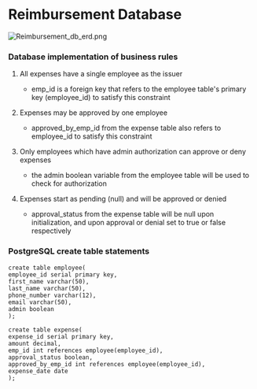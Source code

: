 # Reimbursement Database
![Reimbursement_db_erd.png](https://i.imgur.com/ZLrnX7j.png)

### Database implementation of business rules

1. All expenses have a single employee as the issuer
   * emp_id is a  foreign key that refers to the employee table's primary key (employee_id) to satisfy this constraint
  

2. Expenses may be approved by one employee
   * approved_by_emp_id from the expense table also refers to employee_id to satisfy this constraint
  

3. Only employees which have admin authorization can approve or deny expenses
   * the admin boolean variable from the employee table will be used to check for authorization


4. Expenses start as pending (null) and will be approved or denied 
   * approval_status from the expense table will be null upon initialization, and upon approval or denial set to true or false respectively 

### PostgreSQL create table statements

~~~postgresql 
create table employee(
employee_id serial primary key, 
first_name varchar(50),
last_name varchar(50),
phone_number varchar(12), 
email varchar(50),
admin boolean
);

create table expense(
expense_id serial primary key,
amount decimal,
emp_id int references employee(employee_id),
approval_status boolean,
approved_by_emp_id int references employee(employee_id),
expense_date date
);
~~~

